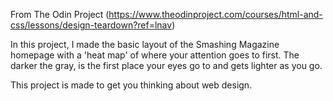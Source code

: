 From The Odin Project (https://www.theodinproject.com/courses/html-and-css/lessons/design-teardown?ref=lnav)

In this project, I made the basic layout of the Smashing Magazine homepage with a 'heat map' of where your attention goes to first. The darker the gray, is the first place your eyes go to and gets lighter as you go.

This project is made to get you thinking about web design.
